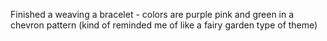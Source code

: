 Finished a weaving a bracelet - colors are purple pink and green in a chevron pattern (kind of reminded me of like a fairy garden type of theme)

